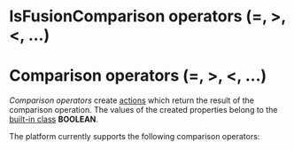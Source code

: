 # lsFusionComparison operators (=, &gt;, &lt;, ...)

# Comparison operators (=, &gt;, &lt;, ...)

*Comparison operators* create [actions](lsFusionProperties.md) which return the result of the comparison operation. The values of the created properties belong to the [built-in class](lsFusionBuilt-in_classes.md) **BOOLEAN**.

The platform currently supports the following comparison operators:


